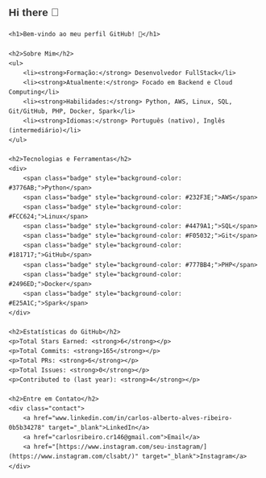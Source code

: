 ## Hi there 👋

<!DOCTYPE html>
<html lang="pt-BR">
<head>
    <meta charset="UTF-8">
    <meta name="viewport" content="width=device-width, initial-scale=1.0">
    <title>Meu Perfil GitHub</title>
    <style>
        body {
            font-family: Arial, sans-serif;
            line-height: 1.6;
            margin: 20px;
        }
        h1, h2 {
            color: #333;
        }
        .badge {
            display: inline-block;
            padding: 5px 10px;
            margin: 5px;
            border-radius: 5px;
            color: white;
            font-size: 14px;
        }
        .contact a {
            margin-right: 10px;
            text-decoration: none;
            color: #0366d6;
        }
        .contact a:hover {
            text-decoration: underline;
        }
    </style>
</head>
<body>

    <h1>Bem-vindo ao meu perfil GitHub! 👋</h1>

    <h2>Sobre Mim</h2>
    <ul>
        <li><strong>Formação:</strong> Desenvolvedor FullStack</li>
        <li><strong>Atualmente:</strong> Focado em Backend e Cloud Computing</li>
        <li><strong>Habilidades:</strong> Python, AWS, Linux, SQL, Git/GitHub, PHP, Docker, Spark</li>
        <li><strong>Idiomas:</strong> Português (nativo), Inglês (intermediário)</li>
    </ul>

    <h2>Tecnologias e Ferramentas</h2>
    <div>
        <span class="badge" style="background-color: #3776AB;">Python</span>
        <span class="badge" style="background-color: #232F3E;">AWS</span>
        <span class="badge" style="background-color: #FCC624;">Linux</span>
        <span class="badge" style="background-color: #4479A1;">SQL</span>
        <span class="badge" style="background-color: #F05032;">Git</span>
        <span class="badge" style="background-color: #181717;">GitHub</span>
        <span class="badge" style="background-color: #777BB4;">PHP</span>
        <span class="badge" style="background-color: #2496ED;">Docker</span>
        <span class="badge" style="background-color: #E25A1C;">Spark</span>
    </div>

    <h2>Estatísticas do GitHub</h2>
    <p>Total Stars Earned: <strong>6</strong></p>
    <p>Total Commits: <strong>165</strong></p>
    <p>Total PRs: <strong>6</strong></p>
    <p>Total Issues: <strong>0</strong></p>
    <p>Contributed to (last year): <strong>4</strong></p>

    <h2>Entre em Contato</h2>
    <div class="contact">
        <a href="www.linkedin.com/in/carlos-alberto-alves-ribeiro-0b5b34278" target="_blank">LinkedIn</a>
        <a href="carlosribeiro.cr146@gmail.com">Email</a>
        <a href="[https://www.instagram.com/seu-instagram/](https://www.instagram.com/clsabt/)" target="_blank">Instagram</a>
    </div>

</body>
</html>
